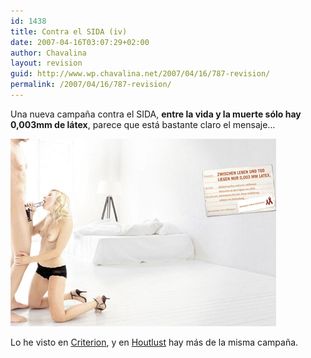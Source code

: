 ```yaml
---
id: 1438
title: Contra el SIDA (iv)
date: 2007-04-16T03:07:29+02:00
author: Chavalina
layout: revision
guid: http://www.wp.chavalina.net/2007/04/16/787-revision/
permalink: /2007/04/16/787-revision/
---
```

Una nueva campaña contra el SIDA, **entre la vida y la muerte sólo hay 0,003mm de látex**, parece que está bastante claro el mensaje… 

<p class="imgcentro">
  <img src="/imagenes/fotos/sida-den.jpg" alt="Chica haciendo una felación a un hombre cuyo pene es una pistola" />
</p>

Lo he visto en <a href="http://www.criteriondg.info/wordpress/archives/2007/04/16/hiv/" target="_blank">Criterion</a>, y en <a href="http://blogger.xs4all.nl/marcg/archive/2007/04/01/196678.aspx" target="_blank">Houtlust</a> hay más de la misma campaña.